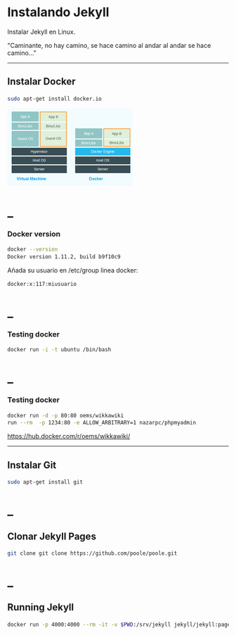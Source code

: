 # Instalando Jekyll

Instalar Jekyll en Linux.

"Caminante, no hay camino,
se hace camino al andar
al andar se hace camino..."


----
## Instalar Docker

```bash
sudo apt-get install docker.io
```

![alt tag](https://raw.githubusercontent.com/oemunoz/IntegracionRedes/master/images/VM_Docker.png)

_
====
### Docker version

```bash
docker --version
Docker version 1.11.2, build b9f10c9
```

Añada su usuario en /etc/group linea docker:
```bash
docker:x:117:miusuario
```

_
====
### Testing docker

```bash
docker run -i -t ubuntu /bin/bash
```

_
====
### Testing docker

```bash
docker run -d -p 80:80 oems/wikkawiki
run --rm  -p 1234:80 -e ALLOW_ARBITRARY=1 nazarpc/phpmyadmin
```
https://hub.docker.com/r/oems/wikkawiki/

----
## Instalar Git

```bash
sudo apt-get install git
```

_
====
## Clonar Jekyll Pages

```bash
git clone git clone https://github.com/poole/poole.git
```

_
====
## Running Jekyll 

```bash
docker run -p 4000:4000 --rm -it -v $PWD:/srv/jekyll jekyll/jekyll:pages sh -c 'bundle exec jekyll serve'
```
